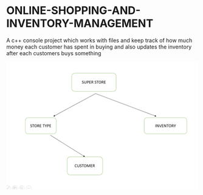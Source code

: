 # ONLINE-SHOPPING-AND-INVENTORY-MANAGEMENT
A c++ console project which works with files and keep track of how much money each customer has spent in buying
and also updates the inventory after each customers buys something

![Alt text](object_layout.png)